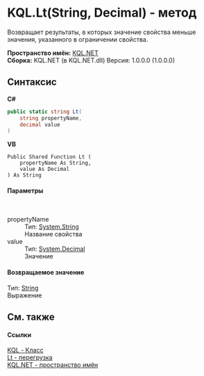 # KQL.Lt(String, Decimal) - метод
 

Возвращает результаты, в которых значение свойства меньше значения, указанного в ограничении свойства.

**Пространство имён:**&nbsp;<a href="3C471DD0">KQL.NET</a><br />**Сборка:**&nbsp;KQL.NET (в KQL.NET.dll) Версия: 1.0.0.0 (1.0.0.0)

## Синтаксис

**C#**<br />
``` C#
public static string Lt(
	string propertyName,
	decimal value
)
```

**VB**<br />
``` VB
Public Shared Function Lt ( 
	propertyName As String,
	value As Decimal
) As String
```


#### Параметры
&nbsp;<dl><dt>propertyName</dt><dd>Тип:&nbsp;<a href="http://msdn2.microsoft.com/ru-ru/library/s1wwdcbf" target="_blank">System.String</a><br />Название свойства</dd><dt>value</dt><dd>Тип:&nbsp;<a href="http://msdn2.microsoft.com/ru-ru/library/1k2e8atx" target="_blank">System.Decimal</a><br />Значение</dd></dl>

#### Возвращаемое значение
Тип:&nbsp;<a href="http://msdn2.microsoft.com/ru-ru/library/s1wwdcbf" target="_blank">String</a><br />Выражение

## См. также


#### Ссылки
<a href="A04103EA">KQL - Класс</a><br /><a href="2CC9DF2F">Lt - перегрузка</a><br /><a href="3C471DD0">KQL.NET - пространство имён</a><br />